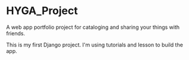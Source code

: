 # HYGA_Project

A web app portfolio project for cataloging and sharing your things with friends.

This is my first Django project. I'm using tutorials and lesson to build the app.
